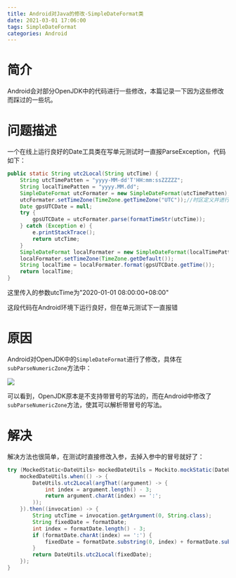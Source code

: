 ```yaml
---
title: Android对Java的修改-SimpleDateFormat类
date: 2021-03-01 17:06:00
tags: SimpleDateFormat
categories: Android
---
```


# 简介

Android会对部分OpenJDK中的代码进行一些修改，本篇记录一下因为这些修改而踩过的一些坑。

# 问题描述

一个在线上运行良好的Date工具类在写单元测试时一直报ParseException，代码如下：

```java
public static String utc2Local(String utcTime) {
    String utcTimePatten = "yyyy-MM-dd'T'HH:mm:ssZZZZZ";
    String localTimePatten = "yyyy.MM.dd";
    SimpleDateFormat utcFormater = new SimpleDateFormat(utcTimePatten);
    utcFormater.setTimeZone(TimeZone.getTimeZone("UTC"));//时区定义并进行时间获取
    Date gpsUTCDate = null;
    try {
        gpsUTCDate = utcFormater.parse(formatTimeStr(utcTime));
    } catch (Exception e) {
        e.printStackTrace();
        return utcTime;
    }
    SimpleDateFormat localFormater = new SimpleDateFormat(localTimePatten);
    localFormater.setTimeZone(TimeZone.getDefault());
    String localTime = localFormater.format(gpsUTCDate.getTime());
    return localTime;
}
```

这里传入的参数utcTime为"2020-01-01 08:00:00+08:00"

这段代码在Android环境下运行良好，但在单元测试下一直报错

# 原因

Android对OpenJDK中的`SimpleDateFormat`进行了修改，具体在`subParseNumericZone`方法中：

![](https://p9-juejin.byteimg.com/tos-cn-i-k3u1fbpfcp/8b3785ca49d04320b3f6658ad4d859fa~tplv-k3u1fbpfcp-watermark.image)

可以看到，OpenJDK原本是不支持带冒号的写法的，而在Android中修改了`subParseNumericZone`方法，使其可以解析带冒号的写法。

# 解决

解决方法也很简单，在测试时直接修改入参，去掉入参中的冒号就好了：

```java
try (MockedStatic<DateUtils> mockedDateUtils = Mockito.mockStatic(DateUtils.class, new CallsRealMethods())) {
    mockedDateUtils.when(() -> {
       	DateUtils.utc2Local(argThat((argument) -> {
            int index = argument.length() - 3;
            return argument.charAt(index) == ':';
        ));
    }).then((invocation) -> {
        String utcTime = invocation.getArgument(0, String.class);
        String fixedDate = formatDate;
        int index = formatDate.length() - 3;
        if (formatDate.charAt(index) == ':') {
            fixedDate = formatDate.substring(0, index) + formatDate.substring(index + 1);
        }
        return DateUtils.utc2Local(fixedDate);
    });
}
```
